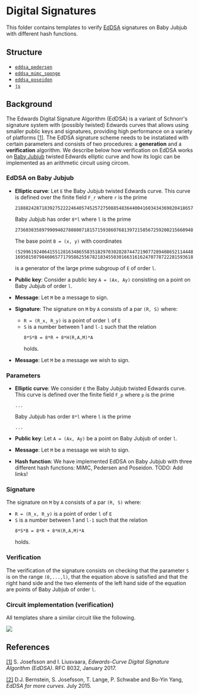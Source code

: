 # Digital Signatures

This folder contains templates to verify [EdDSA](https://en.wikipedia.org/wiki/EdDSA) signatures on Baby Jubjub with different hash functions.

## Structure

- [`eddsa_pedersen`](eddsa)
- [`eddsa_mimc_sponge`](eddsa_mimc_sponge)
- [`eddsa_poseidon`](eddsa_poseidon)
- [`js`](js)

## Background 

The Edwards Digital Signature Algorithm (EdDSA) is a variant of Schnorr's signature system with (possibly twisted) Edwards curves that allows using smaller public keys and signatures, providing high performance on a variety of platforms [[1]](https://tools.ietf.org/html/rfc8032). The EdDSA signature scheme needs to be instatiated with certain parameters and consists of two procedures: a **generation** and a **verification** algorithm. We describe below how verification on EdDSA works on [Baby Jubjub](https://github.com/ethereum/EIPs/pull/2494/files) twisted Edwards elliptic curve and how its logic can be implemented as an arithmetic circuit using circom.

### EdDSA on Baby Jubjub

- **Elliptic curve**: Let `E` the Baby Jubjub twisted Edwards curve. This curve is defined over the finite field `F_r` where `r` is the prime
    ```
    21888242871839275222246405745257275088548364400416034343698204186575808495617
    ```
    Baby Jubjub has order `8*l` where `l` is the prime
    ```
    2736030358979909402780800718157159386076813972158567259200215660948447373041
    ```
    The base point `B = (x, y)` with coordinates 
    ```
    (5299619240641551281634865583518297030282874472190772894086521144482721001553, 16950150798460657717958625567821834550301663161624707787222815936182638968203)
    ```
    is a generator of the large prime subgroup of `E` of order `l`.

- **Public key**: Consider a public key `A = (Ax, Ay)` consisting on a point on Baby Jubjub of order `l`. 

- **Message**: Let `M` be a message to sign.

- **Signature**: The signature on `M` by `A` consists of a par `(R, S)` where:
    - `R = (R_x, R_y)` is a point of order `l` of `E` 
    - `S` is a number between 1 and `l-1` such that the relation
        ```
        8*S*B = 8*R + 8*H(R,A,M)*A
        ```
        holds. 

- **Message**: Let `M` be a message we wish to sign.

### Parameters

- **Elliptic curve**: We consider `E` the Baby Jubjub twisted Edwards curve. This curve is defined over the finite field `F_p` where `p` is the prime
    ```
    ...
    ```
    Baby Jubjub has order `8*l` where `l` is the prime
    ```
    ...
    ```

- **Public key**: Let `A = (Ax, Ay)` be a point on Baby Jubjub of order `l`.

- **Message**: Let `M` be a message we wish to sign.

- **Hash function**: We have implemented EdDSA on Baby Jubjub with three different hash functions: MiMC, Pedersen and Poseidon. TODO: Add links!

### Signature

The signature on `M` by `A` consists of a par `(R, S)` where:
- `R = (R_x, R_y)` is a point of order `l` of `E` 
- `S` is a number between 1 and `l-1` such that the relation
    ```
    8*S*B = 8*R + 8*H(R,A,M)*A
    ```
    holds. 

### Verification

The verification of the signature consists on checking that the parameter `S` is on the range `(0,...,l)`, that the equation above is satisfied and that the right hand side and the two elements of the left hand side of the equation are points of Baby Jubjub of order `l`.

### Circuit implementation (verification)

All templates share a similar circuit like the following.

![](https://i.imgur.com/Ejx9Kdd.png)

## References

[[1]](https://tools.ietf.org/html/rfc8032)  S. Josefsson and I. Liusvaara, *Edwards-Curve Digital Signature Algorithm (EdDSA)*. RFC 8032, January 2017.

[[2]](http://ed25519.cr.yp.to/eddsa-20150704.pdf)  D.J. Bernstein, S. Josefsson, T. Lange, P. Schwabe and Bo-Yin Yang, *EdDSA for more curves*. July 2015.